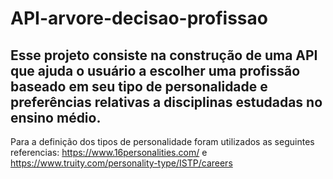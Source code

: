 # API-arvore-decisao-profissao


## Esse projeto consiste na construção de uma API que ajuda o usuário a escolher uma profissão baseado em seu tipo de personalidade e preferências relativas a disciplinas estudadas no ensino médio.

Para a definição dos tipos de personalidade foram utilizados as seguintes referencias: https://www.16personalities.com/ e https://www.truity.com/personality-type/ISTP/careers
